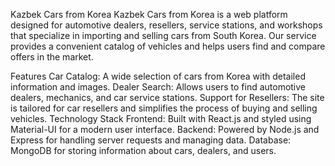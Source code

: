 Kazbek Cars from Korea
Kazbek Cars from Korea is a web platform designed for automotive dealers, resellers, service stations, and workshops that specialize in importing and selling cars from South Korea. Our service provides a convenient catalog of vehicles and helps users find and compare offers in the market.

Features
Car Catalog: A wide selection of cars from Korea with detailed information and images.
Dealer Search: Allows users to find automotive dealers, mechanics, and car service stations.
Support for Resellers: The site is tailored for car resellers and simplifies the process of buying and selling vehicles.
Technology Stack
Frontend: Built with React.js and styled using Material-UI for a modern user interface.
Backend: Powered by Node.js and Express for handling server requests and managing data.
Database: MongoDB for storing information about cars, dealers, and users.

